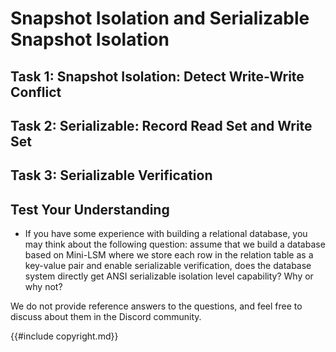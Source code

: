# Snapshot Isolation and Serializable Snapshot Isolation

## Task 1: Snapshot Isolation: Detect Write-Write Conflict

## Task 2: Serializable: Record Read Set and Write Set

## Task 3: Serializable Verification

## Test Your Understanding

* If you have some experience with building a relational database, you may think about the following question: assume that we build a database based on Mini-LSM where we store each row in the relation table as a key-value pair and enable serializable verification, does the database system directly get ANSI serializable isolation level capability? Why or why not?

We do not provide reference answers to the questions, and feel free to discuss about them in the Discord community.

{{#include copyright.md}}
